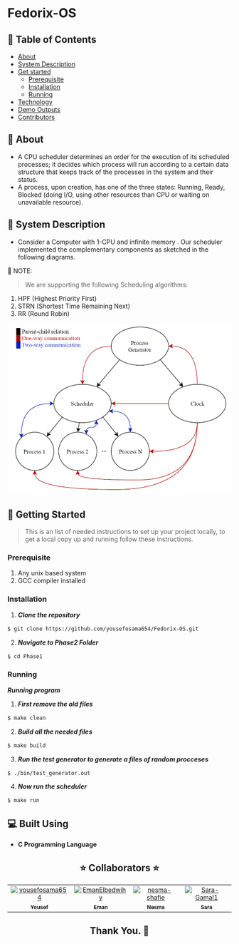 # Fedorix-OS

## 📝 Table of Contents

- [About](#about)
- [System Description](#sys)
- [Get started](#get-started)
  - [Prerequisite](#req)
  - [Installation](#install)
  - [Running](#running)
- [Technology](#tech)
- [Demo Outputs](#outputs)
- [Contributors](#Contributors)

## 📙 About <a name = "about"></a>

- A CPU scheduler determines an order for the execution of its scheduled processes; it decides which process will run according to a certain data structure that keeps track of the processes in the system and their status.
- A process, upon creation, has one of the three states: Running, Ready, Blocked (doing I/O, using other resources than CPU or waiting on unavailable resource).

## 📃 System Description <a name = "sys"></a>

- Consider a Computer with 1-CPU and infinite memory . Our scheduler implemented the complementary components as sketched in the following diagrams.

📌 NOTE:

> We are supporting the following Scheduling algorithms:

1. HPF (Highest Priority First)
2. STRN (Shortest Time Remaining Next)
3. RR (Round Robin)

<div align='center'><img src="Screenshots/sys1.png"></div>

## 🏁 Getting Started <a name = "get-started"></a>

> This is an list of needed instructions to set up your project locally, to get a local copy up and running follow these
> instructions.

### Prerequisite <a name = "req"></a>

1. Any unix based system
2. GCC compiler installed

### Installation <a name = "install"></a>

1. **_Clone the repository_**

```sh
$ git clone https://github.com/yousefosama654/Fedorix-OS.git
```

2. **_Navigate to Phase2 Folder_**

```sh
$ cd Phase1
```

### Running <a name = "running"></a>

**_Running program_**

1. **_First remove the old files_**

```sh
$ make clean
```

2. **_Build all the needed files_**

```sh
$ make build
```

3. **_Run the test generator to generate a files of random procceses_**

```sh
$ ./bin/test_generator.out
```

4. **_Now run the scheduler_**

```sh
$ make run
```

## 💻 Built Using <a name = "tech"></a>

- **C Programming Language**

 <h2 align='center'>⭐ Collaborators ⭐ </h2>
<!-- readme: collaborators -start -->
<table  align='center'> 
<tr>
    <td align="center">
        <a href="https://github.com/yousefosama654">
            <img src="https://avatars.githubusercontent.com/u/93356614?v=4" width="100;" alt="yousefosama654"/>
            <br />
            <sub><b>Yousef</b></sub>
        </a>
    </td>
    <td align="center">
        <a href="https://github.com/EmanElbedwihy">
            <img src="https://avatars.githubusercontent.com/u/120182209?v=4" width="100;" alt="EmanElbedwihy"/>
            <br />
            <sub><b>Eman</b></sub>
        </a>
    </td>
        <td align="center">
        <a href="https://github.com/nesma-shafie">
            <img src="https://avatars.githubusercontent.com/u/120175134?v=4" width="100;" alt="nesma-shafie"/>
            <br />
            <sub><b>Nesma</b></sub>
        </a>
    </td>
    <td align="center">
        <a href="https://github.com/Sara-Gamal1">
            <img src="https://avatars.githubusercontent.com/u/106556638?v=4" width="100;" alt="Sara-Gamal1"/>
            <br />
            <sub><b>Sara</b></sub>
        </a>
    </td></tr>
</table>
<!-- readme: collaborators -end -->
<h2 align='center'>Thank You. 💖 </h2>

